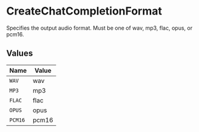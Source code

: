 # CreateChatCompletionFormat

Specifies the output audio format. Must be one of wav, mp3, flac, opus, or pcm16.


## Values

| Name    | Value   |
| ------- | ------- |
| `WAV`   | wav     |
| `MP3`   | mp3     |
| `FLAC`  | flac    |
| `OPUS`  | opus    |
| `PCM16` | pcm16   |